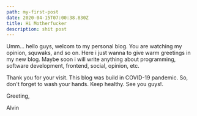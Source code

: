 ```yaml
---
path: my-first-post
date: 2020-04-15T07:00:38.830Z
title: Hi Motherfucker
description: shit post
---
```

Umm... hello guys, welcom to my personal blog. You are watching my opinion, squwaks, and so on. Here i just wanna to give warm greetings in my new blog. Maybe soon i will write anything about programming, software development, frontend, social, opinion, etc.

Thank you for your visit. This blog was build in COVID-19 pandemic. So, don't forget to wash your hands. Keep healthy. See you guys!. 



Greeting,



Alvin
